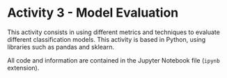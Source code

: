 # Activity 3 - Model Evaluation

This activity consists in using different metrics and techniques to evaluate different classification models. This activity is based in Python, using libraries such as pandas and sklearn.

All code and information are contained in the Jupyter Notebook file (`ipynb` extension).
